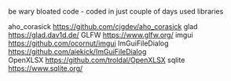 be wary bloated code - coded in just couple of days
used libraries

aho_corasick    https://github.com/cjgdev/aho_corasick
glad            https://glad.dav1d.de/
GLFW            https://www.glfw.org/
imgui           https://github.com/ocornut/imgui
ImGuiFileDialog https://github.com/aiekick/ImGuiFileDialog   
OpenXLSX        https://github.com/troldal/OpenXLSX
sqlite          https://www.sqlite.org/